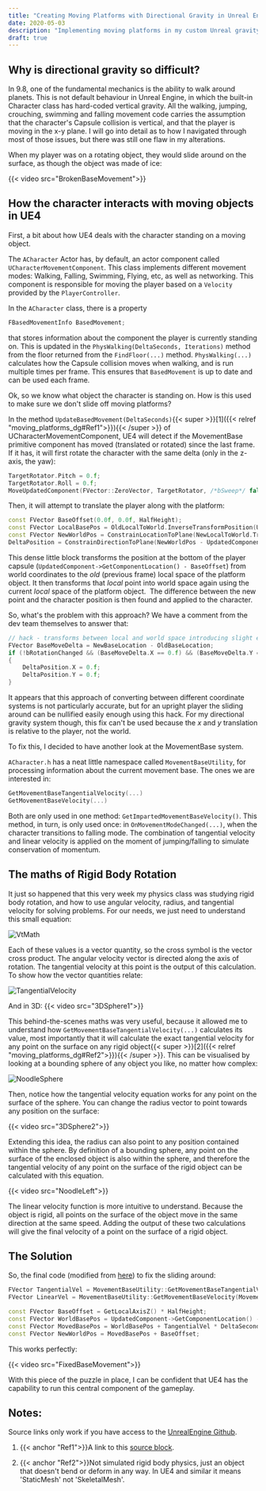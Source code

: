```yaml
---
title: "Creating Moving Platforms with Directional Gravity in Unreal Engine"
date: 2020-05-03
description: "Implementing moving platforms in my custom Unreal gravity system."
draft: true
---
```


## Why is directional gravity so difficult? 
In 9.8, one of the fundamental mechanics is the ability to walk around planets. This is not default behaviour in Unreal Engine, in which the built-in Character class has hard-coded vertical gravity. All the walking, jumping, crouching, swimming and falling movement code carries the assumption that the character's Capsule collision is vertical, and that the player is moving in the x-y plane. I will go into detail as to how I navigated through most of those issues, but there was still one flaw in my alterations.

When my player was on a rotating object, they would slide around on the surface, as though the object was made of ice:

{{< video src="BrokenBaseMovement">}}

## How the character interacts with moving objects in UE4
First, a bit about how UE4 deals with the character standing on a moving object.

The `ACharacter` Actor has, by default, an actor component called `UCharacterMovementComponent`. This class implements different movement modes: Walking, Falling, Swimming, Flying, etc, as well as networking. This component is responsible for moving the player based on a `Velocity` provided by the `PlayerController`. 

[//]: # (More details on the PlayerController input system in another post.)

In the `ACharacter` class, there is a property
```cpp
FBasedMovementInfo BasedMovement;
```
that stores information about the component the player is currently standing on. This is updated in the `PhysWalking(DeltaSeconds, Iterations)` method from the floor returned from the `FindFloor(...)` method. `PhysWalking(...)` calculates how the Capsule collision moves when walking, and is run multiple times per frame. This ensures that `BasedMovement` is up to date and can be used each frame.

Ok, so we know what object the character is standing on. How is this used to make sure we don't slide off moving platforms?

In the method `UpdateBasedMovement(DeltaSeconds)`{{< super >}}[1]({{< relref "moving_platforms_dg#Ref1">}}){{< /super >}} of UCharacterMovementComponent, UE4 will detect if the MovementBase primitive component has moved (translated or rotated) since the last frame. If it has, it will first rotate the character with the same delta (only in the z-axis, the yaw):
```cpp {lineNos=true}
TargetRotator.Pitch = 0.f; 
TargetRotator.Roll = 0.f; 
MoveUpdatedComponent(FVector::ZeroVector, TargetRotator, /*bSweep*/ false);
```
<a name="Code1"></a>
Then, it will attempt to translate the player along with the platform:

```cpp {lineNos=true}
const FVector BaseOffset(0.0f, 0.0f, HalfHeight);
const FVector LocalBasePos = OldLocalToWorld.InverseTransformPosition(UpdatedComponent->GetComponentLocation() - BaseOffset);
const FVector NewWorldPos = ConstrainLocationToPlane(NewLocalToWorld.TransformPosition(LocalBasePos) + BaseOffset);
DeltaPosition = ConstrainDirectionToPlane(NewWorldPos - UpdatedComponent->GetComponentLocation());
```

This dense little block transforms the position at the bottom of the player capsule (`UpdatedComponent->GetComponentLocation() - BaseOffset`) from world coordinates to the _old_ (previous frame) local space of the platform object. It then transforms that _local_ point into world space again using the current _local_ space of the platform object.  The difference between the new point and the character position is then found and applied to the character.

So, what's the problem with this approach? We have a comment from the dev team themselves to answer that:
```cpp {lineNos=true}
// hack - transforms between local and world space introducing slight error FIXMESTEVE - discuss with engine team: just skip the transforms if no rotation?
FVector BaseMoveDelta = NewBaseLocation - OldBaseLocation;
if (!bRotationChanged && (BaseMoveDelta.X == 0.f) && (BaseMoveDelta.Y == 0.f))
{
    DeltaPosition.X = 0.f;
    DeltaPosition.Y = 0.f;
}
```
It appears that this approach of converting between different coordinate systems is not particularly accurate, but for an upright player the sliding around can be nullified easily enough using this hack. For my directional gravity system though, this fix can't be used because the _x_ and _y_ translation is relative to the player, not the world.

To fix this, I decided to have another look at the MovementBase system.

`ACharacter.h` has a neat little namespace called `MovementBaseUtility`, for processing information about the current movement base. The ones we are interested in:

```cpp
GetMovementBaseTangentialVelocity(...) 
GetMovementBaseVelocity(...)
```

Both are only used in one method: `GetImpartedMovementBaseVelocity()`. This method, in turn, is only used once: in `OnMovementModeChanged(...)`, when the character transitions to falling mode. The combination of tangential velocity and linear velocity is applied on the moment of jumping/falling to simulate conservation of momentum.

## The maths of Rigid Body Rotation

It just so happened that this very week my physics class was studying rigid body rotation, and how to use angular velocity, radius, and tangential velocity for solving problems. For our needs, we just need to understand this small equation:

![VtMath](/moving_platforms_dg/vt_math.png)

Each of these values is a vector quantity, so the cross symbol is the vector cross product. The angular velocity vector is directed along the axis of rotation. The tangential velocity at this point is the output of this calculation.
To show how the vector quantities relate:

![TangentialVelocity](/moving_platforms_dg/TanVel.png)

And in 3D:
{{< video src="3DSphere1">}}

This behind-the-scenes maths was very useful, because it allowed me to understand how `GetMovementBaseTangentialVelocity(...)` calculates its value, most importantly that it will calculate the exact tangential velocity for any point on the surface on any rigid object{{< super >}}[2]({{< relref "moving_platforms_dg#Ref2">}}){{< /super >}}. This can be visualised by looking at a bounding sphere of any object you like, no matter how complex:

![NoodleSphere](/moving_platforms_dg/BoundingSphere.png)

Then, notice how the tangential velocity equation works for any point on the surface of the sphere. You can change the radius vector to point towards any position on the surface:

{{< video src="3DSphere2">}}

Extending this idea, the radius can also point to any position contained within the sphere. By definition of a bounding sphere, any point on the surface of the enclosed object is also within the sphere, and therefore the tangential velocity of any point on the surface of the rigid object can be calculated with this equation.

{{< video src="NoodleLeft">}}

The linear velocity function is more intuitive to understand. Because the object is rigid, all points on the surface of the object move in the same direction at the same speed. Adding the output of these two calculations will give the final velocity of a point on the surface of a rigid object.

## The Solution
So, the final code (modified from [here](#Code1)) to fix the sliding around:

```cpp {lineNos=true}
FVector TangentialVel = MovementBaseUtility::GetMovementBaseTangentialVelocity(MovementBase, CharacterOwner->GetBasedMovement().BoneName, UpdatedComponent->GetComponentLocation());
FVector LinearVel = MovementBaseUtility::GetMovementBaseVelocity(MovementBase, CharacterOwner->GetBasedMovement().BoneName);

const FVector BaseOffset = GetLocalAxisZ() * HalfHeight;
const FVector WorldBasePos = UpdatedComponent->GetComponentLocation() - BaseOffset;
const FVector MovedBasePos = WorldBasePos + TangentialVel * DeltaSeconds + LinearVel * DeltaSeconds;
const FVector NewWorldPos = MovedBasePos + BaseOffset;
```
This works perfectly:

{{< video src="FixedBaseMovement">}}

With this piece of the puzzle in place, I can be confident that UE4 has the capability to run this central component of the gameplay.

## Notes:
Source links only work if you have access to the [UnrealEngine Github](https://www.unrealengine.com/en-US/ue4-on-github).

1. {{< anchor "Ref1">}}A link to this [source block](https://github.com/EpicGames/UnrealEngine/blob/f8f4b403eb682ffc055613c7caf9d2ba5df7f319/Engine/Source/Runtime/Engine/Private/Components/CharacterMovementComponent.cpp#L1979).

2. {{< anchor "Ref2">}}Not simulated rigid body physics, just an object that doesn't bend or deform in any way. In UE4 and similar it means 'StaticMesh' not 'SkeletalMesh'.
